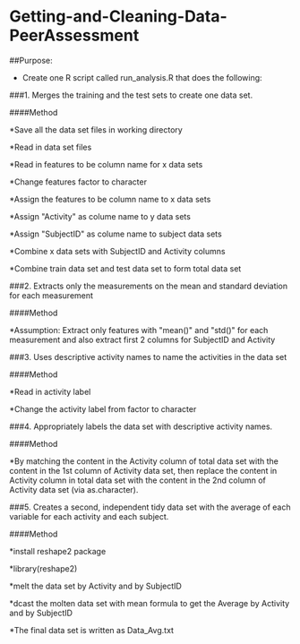 Getting-and-Cleaning-Data-PeerAssessment
========================================
##Purpose:

- Create one R script called run_analysis.R that does the following:



###1. Merges the training and the test sets to create one data set.

####Method

*Save all the data set files in working directory

*Read in data set files

*Read in features to be column name for x data sets

*Change features factor to character

*Assign the features to be column name to x data sets

*Assign "Activity" as colume name to y data sets

*Assign "SubjectID" as colume name to subject data sets

*Combine x data sets with SubjectID and Activity columns

*Combine train data set and test data set to form total data set


###2. Extracts only the measurements on the mean and standard deviation for each measurement

####Method

*Assumption: Extract only features with "mean()" and "std()" for each measurement 
and also extract first 2 columns for SubjectID and Activity

###3. Uses descriptive activity names to name the activities in the data set

####Method

*Read in activity label

*Change the activity label from factor to character

###4. Appropriately labels the data set with descriptive activity names.

####Method

*By matching the content in the Activity column of total data set with the content in the 1st column of Activity data set, then replace the content in Activity column in total data set with the content in the 2nd column of Activity data set (via as.character). 


###5. Creates a second, independent tidy data set with the average of each variable for each activity and each subject.

####Method

*install reshape2 package

*library(reshape2)

*melt the data set by Activity and by SubjectID

*dcast the molten data set with mean formula to get the Average by Activity and by SubjectID

*The final data set is written as Data_Avg.txt

